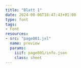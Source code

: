 ```yaml
---
title: "Blatt 1"
date: 2024-08-06T18:47:43+01:00
type: font
tags:
- Font
resources:
- src: "page001.jxl"
  name: preview
  params:
    iiif: page001/info.json
    class: sheet
---
```

